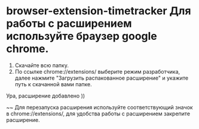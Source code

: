 # browser-extension-timetracker Для работы с расширением используйте браузер google chrome. 

1. Скачайте всю папку. 
2. По ссылке chrome://extensions/ выберите режим разработчика, далее нажмите "Загрузить распакованное расширение" и укажите путь к скачанной вами папке. 

Ура, расширение добавлено ))

~~ Для перезапуска расширения используйте соответствующий значок в chrome://extensions/, для удобства работы с расширением закрепите расширение.
